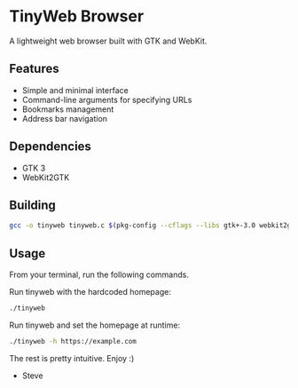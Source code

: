 # TinyWeb Browser

A lightweight web browser built with GTK and WebKit.

## Features
- Simple and minimal interface
- Command-line arguments for specifying URLs
- Bookmarks management
- Address bar navigation

## Dependencies
- GTK 3
- WebKit2GTK

## Building
```bash
gcc -o tinyweb tinyweb.c $(pkg-config --cflags --libs gtk+-3.0 webkit2gtk-4.0)
```

## Usage
From your terminal, run the following commands.

Run tinyweb with the hardcoded homepage:
```bash
./tinyweb
```

Run tinyweb and set the homepage at runtime:
```bash
./tinyweb -h https://example.com
```

The rest is pretty intuitive. Enjoy :)

- Steve

